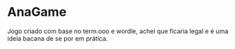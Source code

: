 # AnaGame
Jogo criado com base no term.ooo e wordle, achei que ficaria legal e é uma ideia bacana de se por em prática.
